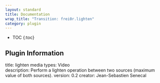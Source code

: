```yaml
---
layout: standard
title: Documentation
wrap_title: "Transition: frei0r.lighten"
category: plugin
---
```

* TOC
{:toc}

## Plugin Information

title: lighten
media types:
Video  
description: Perform a lighten operation between two sources (maximum value of both sources).
version: 0.2
creator: Jean-Sebastien Senecal
